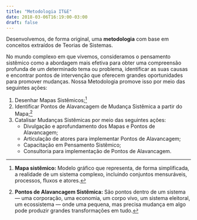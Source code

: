 ```yaml
---
title: "Metodologia IT&E"
date: 2018-03-06T16:19:00-03:00
draft: false
---
```


Desenvolvemos, de forma original, uma **metodologia** com base em conceitos extraídos de Teorias de Sistemas.

No mundo complexo em que vivemos, consideramos o pensamento sistêmico como a abordagem mais efetiva para obter uma compreensão profunda de um determinado tema ou problema, identificar as suas causas e encontrar pontos de intervenção que oferecem grandes oportunidades para promover mudanças. Nossa Metodologia promove isso por meio das seguintes ações:

1. Desenhar Mapas Sistêmicos;[^1]
2. Identificar Pontos de Alavancagem de Mudança Sistêmica a partir do Mapa;[^2]
3. Catalisar Mudanças Sistêmicas por meio das seguintes ações:
	* Divulgação e aprofundamento dos Mapas e Pontos de Alavancagem;
	* Articulação de atores para implementar Pontos de Alavancagem;
	* Capacitação em Pensamento Sistêmico;
	* Consultoria para implementação de Pontos de Alavancagem.


[^1]: **Mapa sistêmico:** Modelo gráfico que representa, de forma simplificada, a realidade de um sistema complexo, incluindo conjuntos mensuráveis, processos, fluxos e atores.

[^2]: **Pontos de Alavancagem Sistêmica:** São pontos dentro de um sistema — uma corporação, uma economia, um corpo vivo, um sistema eleitoral, um ecossistema — onde uma pequena, mas precisa mudança em algo pode produzir grandes transformações em tudo.
